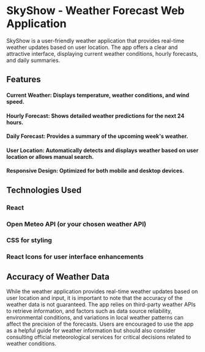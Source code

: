 # SkyShow - Weather Forecast Web Application

SkyShow is a user-friendly weather application that provides real-time weather updates based on user location. The app offers a clear and attractive interface, displaying current weather conditions, hourly forecasts, and daily summaries.

## Features
#### Current Weather: Displays temperature, weather conditions, and wind speed.
#### Hourly Forecast: Shows detailed weather predictions for the next 24 hours.
#### Daily Forecast: Provides a summary of the upcoming week's weather.
#### User Location: Automatically detects and displays weather based on user location or allows manual search.
#### Responsive Design: Optimized for both mobile and desktop devices.

## Technologies Used

### React
### Open Meteo API (or your chosen weather API)
### CSS for styling
### React Icons for user interface enhancements

## Accuracy of Weather Data
While the weather application provides real-time weather updates based on user location and input, it is important to note that the accuracy of the weather data is not guaranteed. The app relies on third-party weather APIs to retrieve information, and factors such as data source reliability, environmental conditions, and variations in local weather patterns can affect the precision of the forecasts. Users are encouraged to use the app as a helpful guide for weather information but should also consider consulting official meteorological services for critical decisions related to weather conditions.
